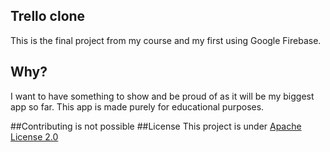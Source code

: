 ## Trello clone
This is the final project from my course and my first using Google Firebase.

## Why?
I want to have something to show and be proud of as it will be my biggest app so far. This app is made purely for educational purposes.

##Contributing is not possible
##License
This project is under [Apache License 2.0](https://www.apache.org/licenses/LICENSE-2.0)
